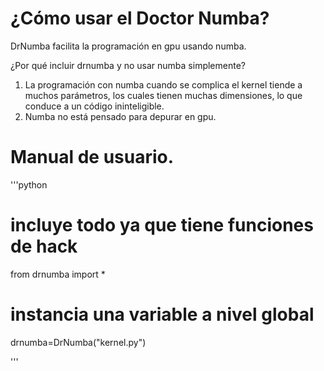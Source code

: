 # ¿Cómo usar el Doctor Numba?

DrNumba facilita la programación en gpu usando numba.

¿Por qué incluir drnumba y no usar numba simplemente?

1. La programación con numba cuando se complica el kernel tiende a muchos parámetros, los cuales tienen muchas dimensiones, lo que conduce a un código ininteligible.
2. Numba no está pensado para depurar en gpu. 

# Manual de usuario.

'''python
# incluye todo ya que tiene funciones de hack
from drnumba import *

# instancia una variable a nivel global
drnumba=DrNumba("kernel.py")




'''